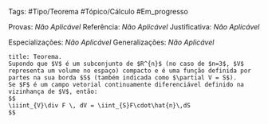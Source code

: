 Tags: #Tipo/Teorema #Tópico/Cálculo #Em_progresso

Provas: _Não Aplicável_
Referência: _Não Aplicável_
Justificativa: _Não Aplicável_

Especializações: _Não Aplicável_
Generalizações: _Não Aplicável_

```ad-info
title: Teorema.
Supondo que $V$ é um subconjunto de $R^{n}$ (no caso de $n=3$, $V$ representa um volume no espaço) compacto e é uma função definida por partes na sua borda $S$ (também indicada como $\partial V = S$).
Se $F$ é um campo vetorial continuamente diferenciável definido na vizinhança de $V$, então:
$$
\iiint_{V}\div F \, dV = \iint_{S}F\cdot\hat{n}\,dS
$$
```
